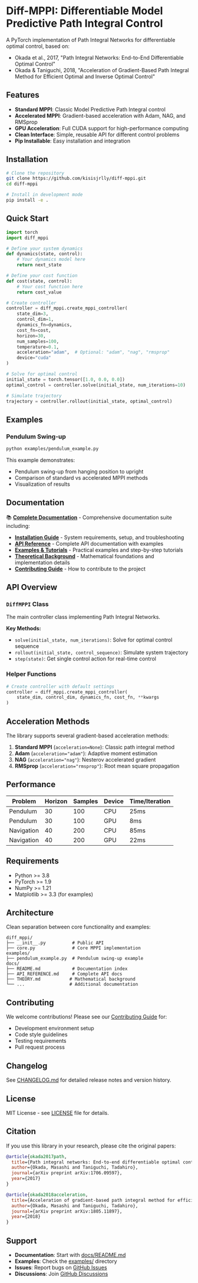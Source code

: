 # Diff-MPPI: Differentiable Model Predictive Path Integral Control

A PyTorch implementation of Path Integral Networks for differentiable optimal control, based on:

- Okada et al., 2017, "Path Integral Networks: End-to-End Differentiable Optimal Control"
- Okada & Taniguchi, 2018, "Acceleration of Gradient-Based Path Integral Method for Efficient Optimal and Inverse Optimal Control"

## Features

- **Standard MPPI**: Classic Model Predictive Path Integral control
- **Accelerated MPPI**: Gradient-based acceleration with Adam, NAG, and RMSprop
- **GPU Acceleration**: Full CUDA support for high-performance computing
- **Clean Interface**: Simple, reusable API for different control problems
- **Pip Installable**: Easy installation and integration

## Installation

```bash
# Clone the repository
git clone https://github.com/kisisjrlly/diff-mppi.git
cd diff-mppi

# Install in development mode
pip install -e .
```

## Quick Start

```python
import torch
import diff_mppi

# Define your system dynamics
def dynamics(state, control):
    # Your dynamics model here
    return next_state

# Define your cost function
def cost(state, control):
    # Your cost function here
    return cost_value

# Create controller
controller = diff_mppi.create_mppi_controller(
    state_dim=3,
    control_dim=1,
    dynamics_fn=dynamics,
    cost_fn=cost,
    horizon=30,
    num_samples=100,
    temperature=0.1,
    acceleration="adam",  # Optional: "adam", "nag", "rmsprop"
    device="cuda"
)

# Solve for optimal control
initial_state = torch.tensor([1.0, 0.0, 0.0])
optimal_control = controller.solve(initial_state, num_iterations=10)

# Simulate trajectory
trajectory = controller.rollout(initial_state, optimal_control)
```

## Examples

### Pendulum Swing-up

```bash
python examples/pendulum_example.py
```

This example demonstrates:
- Pendulum swing-up from hanging position to upright
- Comparison of standard vs accelerated MPPI methods
- Visualization of results

## Documentation

📚 **[Complete Documentation](docs/README.md)** - Comprehensive documentation suite including:

- **[Installation Guide](docs/INSTALLATION.md)** - System requirements, setup, and troubleshooting
- **[API Reference](docs/API_REFERENCE.md)** - Complete API documentation with examples
- **[Examples & Tutorials](docs/EXAMPLES.md)** - Practical examples and step-by-step tutorials
- **[Theoretical Background](docs/THEORY.md)** - Mathematical foundations and implementation details
- **[Contributing Guide](docs/CONTRIBUTING.md)** - How to contribute to the project

## API Overview

### `DiffMPPI` Class

The main controller class implementing Path Integral Networks.

**Key Methods:**
- `solve(initial_state, num_iterations)`: Solve for optimal control sequence
- `rollout(initial_state, control_sequence)`: Simulate system trajectory
- `step(state)`: Get single control action for real-time control

### Helper Functions

```python
# Create controller with default settings
controller = diff_mppi.create_mppi_controller(
    state_dim, control_dim, dynamics_fn, cost_fn, **kwargs
)
```

## Acceleration Methods

The library supports several gradient-based acceleration methods:

1. **Standard MPPI** (`acceleration=None`): Classic path integral method
2. **Adam** (`acceleration="adam"`): Adaptive moment estimation
3. **NAG** (`acceleration="nag"`): Nesterov accelerated gradient
4. **RMSprop** (`acceleration="rmsprop"`): Root mean square propagation

## Performance

| Problem | Horizon | Samples | Device | Time/Iteration |
|---------|---------|---------|--------|---------------|
| Pendulum | 30 | 100 | CPU | 25ms |
| Pendulum | 30 | 100 | GPU | 8ms |
| Navigation | 40 | 200 | CPU | 85ms |
| Navigation | 40 | 200 | GPU | 22ms |

## Requirements

- Python >= 3.8
- PyTorch >= 1.9
- NumPy >= 1.21
- Matplotlib >= 3.3 (for examples)

## Architecture

Clean separation between core functionality and examples:

```
diff_mppi/
├── __init__.py          # Public API
├── core.py              # Core MPPI implementation
examples/
├── pendulum_example.py  # Pendulum swing-up example
docs/
├── README.md            # Documentation index
├── API_REFERENCE.md     # Complete API docs
├── THEORY.md           # Mathematical background
└── ...                 # Additional documentation
```

## Contributing

We welcome contributions! Please see our [Contributing Guide](docs/CONTRIBUTING.md) for:

- Development environment setup
- Code style guidelines
- Testing requirements
- Pull request process

## Changelog

See [CHANGELOG.md](CHANGELOG.md) for detailed release notes and version history.

## License

MIT License - see [LICENSE](LICENSE) file for details.

## Citation

If you use this library in your research, please cite the original papers:

```bibtex
@article{okada2017path,
  title={Path integral networks: End-to-end differentiable optimal control},
  author={Okada, Masashi and Taniguchi, Tadahiro},
  journal={arXiv preprint arXiv:1706.09597},
  year={2017}
}

@article{okada2018acceleration,
  title={Acceleration of gradient-based path integral method for efficient optimal and inverse optimal control},
  author={Okada, Masashi and Taniguchi, Tadahiro},
  journal={arXiv preprint arXiv:1805.11897},
  year={2018}
}
```

## Support

- **Documentation**: Start with [docs/README.md](docs/README.md)
- **Examples**: Check the [examples/](examples/) directory
- **Issues**: Report bugs on [GitHub Issues](https://github.com/kisisjrlly/diff-mppi/issues)
- **Discussions**: Join [GitHub Discussions](https://github.com/kisisjrlly/diff-mppi/discussions)
